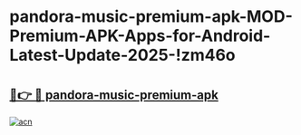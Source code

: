 # pandora-music-premium-apk-MOD-Premium-APK-Apps-for-Android-Latest-Update-2025-!zm46o

# <h2><a href="https://mxm2bb.esa.edu.pl?title=pandora-music-premium-apk&ref=zm46o">🔗👉 🔴 pandora-music-premium-apk</a></h2>

[![acn](https://github.com/user-attachments/assets/0f9c940e-d8b0-45ae-aac7-cd30a18b3e1c)](https://mxm2bb.esa.edu.pl?title=pandora-music-premium-apk&ref=zm46o)

